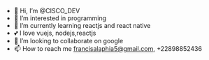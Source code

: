 - 👋 Hi, I’m @CISCO_DEV
- 👀 I’m interested in programming
- 🌱 I’m currently learning reactjs and react native
- 💕 I love vuejs, nodejs,reactjs
- 💞️ I’m looking to collaborate on google
- 📫 How to reach me francisalaphia5@gmail.com, +22898852436

<!---
francis-tg/francis-tg is a ✨ special ✨ repository because its `README.md` (this file) appears on your GitHub profile.
You can click the Preview link to take a look at your changes.
--->
